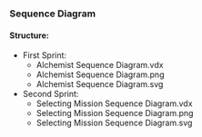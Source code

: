 ### Sequence Diagram

#### Structure:
* First Sprint:
    * Alchemist Sequence Diagram.vdx
    * Alchemist Sequence Diagram.png
    * Alchemist Sequence Diagram.svg
* Second Sprint:
    * Selecting Mission Sequence Diagram.vdx
    * Selecting Mission Sequence Diagram.png
    * Selecting Mission Sequence Diagram.svg
